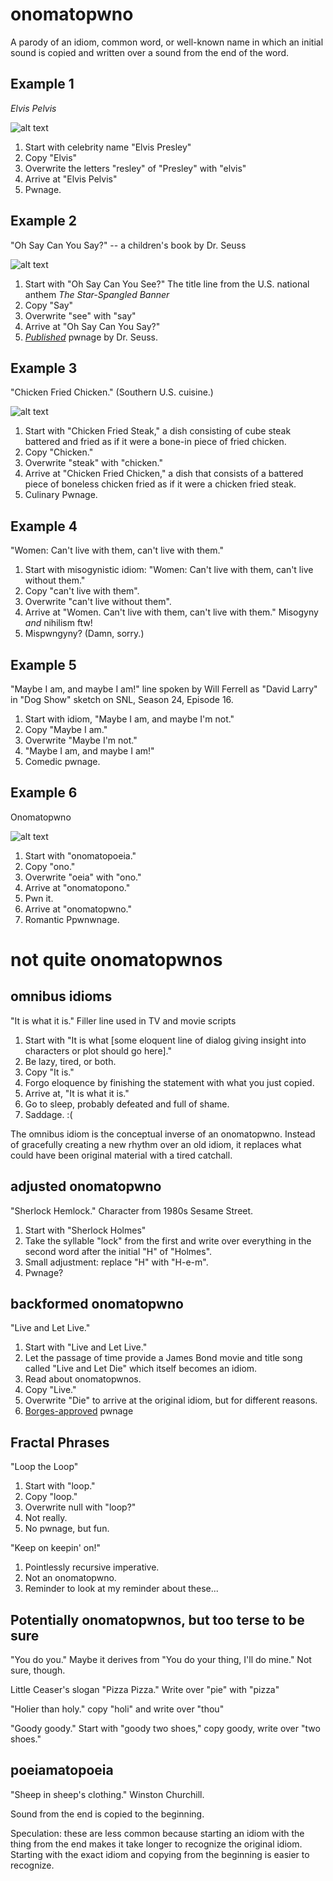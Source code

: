 onomatopwno
===========

A parody of an idiom, common word, or well-known name in which
an initial sound is copied and written over a sound from the end of
the word.

Example 1
---------

*Elvis Pelvis*

![alt text](https://github.com/jonwwilkes/onomatopwno/blob/master/elvis.gif "Elvis Pelvis animation")

1. Start with celebrity name "Elvis Presley"
2. Copy "Elvis"
3. Overwrite the letters "resley" of "Presley" with "elvis"
4. Arrive at "Elvis Pelvis"
5. Pwnage.

Example 2
---------

"Oh Say Can You Say?" -- a children's book by Dr. Seuss

![alt text](https://github.com/jonwwilkes/onomatopwno/blob/master/seuss.gif "Oh Say Can You Say Animation")

1. Start with "Oh Say Can You See?" The title line from the U.S. national anthem
*The Star-Spangled Banner*
2. Copy "Say"
3. Overwrite "see" with "say"
4. Arrive at "Oh Say Can You Say?"
5. [*Published*](https://en.wikipedia.org/wiki/Oh_Say_Can_You_Say%3F) pwnage
   by Dr. Seuss.

Example 3
---------

"Chicken Fried Chicken." (Southern U.S. cuisine.)

![alt text](https://github.com/jonwwilkes/onomatopwno/blob/master/chicken.gif "Chicken Fried Chicken Animation")

1. Start with "Chicken Fried Steak," a dish consisting of cube steak
   battered and fried
   as if it were a bone-in piece of fried chicken.
2. Copy "Chicken."
3. Overwrite "steak" with "chicken."
4. Arrive at "Chicken Fried Chicken," a dish that consists of a battered piece
   of boneless chicken fried
   as if it were a chicken fried steak.
5. Culinary Pwnage.

Example 4
---------

"Women: Can't live with them, can't live with them."

1. Start with misogynistic idiom: "Women: Can't live with them, can't live
   without them."
1. Copy "can't live with them".
2. Overwrite "can't live without them".
3. Arrive at "Women. Can't live with them, can't live with them." Misogyny
   *and* nihilism ftw!
4. Mispwngyny? (Damn, sorry.)

Example 5
---------

"Maybe I am, and maybe I am!" line spoken by Will Ferrell as "David Larry" in
"Dog Show" sketch on SNL, Season 24, Episode 16.

1. Start with idiom, "Maybe I am, and maybe I'm not."
2. Copy "Maybe I am."
3. Overwrite "Maybe I'm not."
4. "Maybe I am, and maybe I am!"
5. Comedic pwnage.

Example 6
---------

Onomatopwno

![alt text](https://github.com/jonwwilkes/onomatopwno/blob/master/self.gif "Onomatopwno Animation")

1. Start with "onomatopoeia."
2. Copy "ono."
3. Overwrite "oeia" with "ono."
4. Arrive at "onomatopono."
5. Pwn it.
6. Arrive at "onomatopwno."
7. Romantic Ppwnwnage.

not quite onomatopwnos
======================

omnibus idioms
--------------

"It is what it is." Filler line used in TV and movie scripts

1. Start with "It is what [some eloquent line of dialog giving insight into
   characters or plot should go here]."
2. Be lazy, tired, or both.
3. Copy "It is."
4. Forgo eloquence by finishing the statement with
   what you just copied.
5. Arrive at, "It is what it is."
6. Go to sleep, probably defeated and full of shame.
7. Saddage. :(

The omnibus idiom is the conceptual inverse of an onomatopwno. Instead
of gracefully creating a new rhythm over an old idiom, it replaces
what could have been original material with a tired catchall.

adjusted onomatopwno
--------------------

"Sherlock Hemlock." Character from 1980s Sesame Street.

1. Start with "Sherlock Holmes"
2. Take the syllable "lock" from the first and write over everything in the
second word after the initial "H" of "Holmes".
3. Small adjustment: replace "H" with "H-e-m".
4. Pwnage?

backformed onomatopwno
----------------------

"Live and Let Live."

1. Start with "Live and Let Live."
2. Let the passage of time provide a James Bond movie and title song called
   "Live and Let Die" which itself becomes an idiom.
3. Read about onomatopwnos.
4. Copy "Live."
5. Overwrite "Die" to arrive at the original idiom, but for different reasons.
6. [Borges-approved](https://en.wikipedia.org/wiki/Pierre_Menard,_Author_of_the_Quixote) pwnage

Fractal Phrases
---------------

"Loop the Loop"

1. Start with "loop."
2. Copy "loop."
3. Overwrite null with "loop?"
4. Not really.
5. No pwnage, but fun.

"Keep on keepin' on!"

1. Pointlessly recursive imperative.
2. Not an onomatopwno.
3. Reminder to look at my reminder about these...

Potentially onomatopwnos, but too terse to be sure
--------------------------------------------------

"You do you." Maybe it derives from "You do your thing, I'll do mine." Not
sure, though.

Little Ceaser's slogan "Pizza Pizza." Write over "pie" with "pizza"

"Holier than holy." copy "holi" and write over "thou"

"Goody goody." Start with "goody two shoes," copy goody, write over
"two shoes."

poeiamatopoeia
--------------

"Sheep in sheep's clothing." Winston Churchill.

Sound from the end is copied to the beginning.

Speculation: these are less common because starting an idiom with the thing
from the end makes it take longer to recognize the original idiom.
Starting with the exact idiom and copying from the beginning is easier to
recognize.
